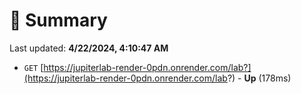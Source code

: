 # 📖 Summary
Last updated: **4/22/2024, 4:10:47 AM**

- `GET` [https://jupiterlab-render-0pdn.onrender.com/lab?](https://jupiterlab-render-0pdn.onrender.com/lab?) - **Up** (178ms)
